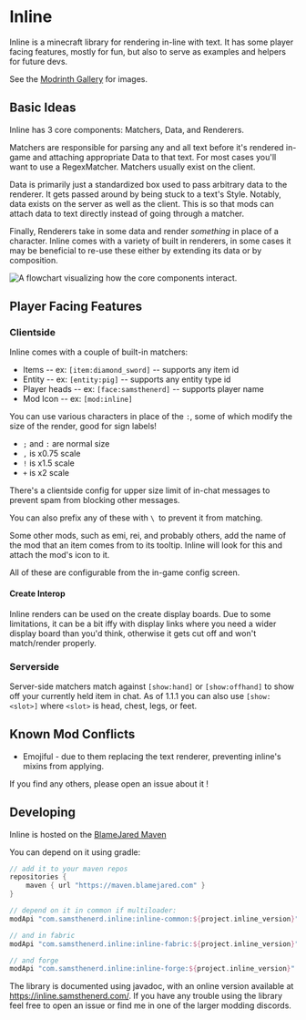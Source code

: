 # Inline

Inline is a minecraft library for rendering in-line with text. It has some player facing features, mostly for fun, but also to serve as examples and helpers for future devs.

See the [Modrinth Gallery](https://modrinth.com/project/inline/gallery) for images.

## Basic Ideas

Inline has 3 core components: Matchers, Data, and Renderers.

Matchers are responsible for parsing any and all text before it's rendered in-game and attaching appropriate Data to that text. For most cases you'll want to use a RegexMatcher. Matchers usually exist on the client.

Data is primarily just a standardized box used to pass arbitrary data to the renderer. It gets passed around by being stuck to a text's Style. Notably, data exists on the server as well as the client. This is so that mods can attach data to text directly instead of going through a matcher.

Finally, Renderers take in some data and render *something* in place of a character. Inline comes with a variety of built in renderers, in some cases it may be beneficial to re-use these either by extending its data or by composition.

![A flowchart visualizing how the core components interact.](https://github.com/SamsTheNerd/inline/raw/main/assets/flowchart.png)

## Player Facing Features

### Clientside

Inline comes with a couple of built-in matchers:
- Items -- ex: `[item:diamond_sword]` -- supports any item id
- Entity -- ex: `[entity:pig]` -- supports any entity type id
- Player heads -- ex: `[face:samsthenerd]` -- supports player name
- Mod Icon -- ex: `[mod:inline]`

You can use various characters in place of the `:`, some of which modify the size of the render, good for sign labels!
- `;` and `:` are normal size
- `,` is x0.75 scale
- `!` is x1.5 scale
- `+` is x2 scale 

There's a clientside config for upper size limit of in-chat messages to prevent spam from blocking other messages.

You can also prefix any of these with `\ `to prevent it from matching.

Some other mods, such as emi, rei, and probably others, add the name of the mod that an item comes from to its tooltip. Inline will look for this and attach the mod's icon to it.

All of these are configurable from the in-game config screen.

#### Create Interop

Inline renders can be used on the create display boards. Due to some limitations, it can be a bit iffy with display links where you need a wider display board than you'd think, otherwise it gets cut off and won't match/render properly.

### Serverside

Server-side matchers match against `[show:hand]` or `[show:offhand]` to show off your currently held item in chat.
As of 1.1.1 you can also use `[show:<slot>]` where `<slot>` is head, chest, legs, or feet.

## Known Mod Conflicts
- Emojiful - due to them replacing the text renderer, preventing inline's mixins from applying.

If you find any others, please open an issue about it !

## Developing

Inline is hosted on the [BlameJared Maven](https://maven.blamejared.com/com/samsthenerd/inline/)

You can depend on it using gradle:

```groovy
// add it to your maven repos
repositories {
    maven { url "https://maven.blamejared.com" }
}

// depend on it in common if multiloader:
modApi "com.samsthenerd.inline:inline-common:${project.inline_version}"

// and in fabric
modApi "com.samsthenerd.inline:inline-fabric:${project.inline_version}"

// and forge
modApi "com.samsthenerd.inline:inline-forge:${project.inline_version}"
```

The library is documented using javadoc, with an online version available at https://inline.samsthenerd.com/. If you have any trouble using the library feel free to open an issue or find me in one of the larger modding discords.